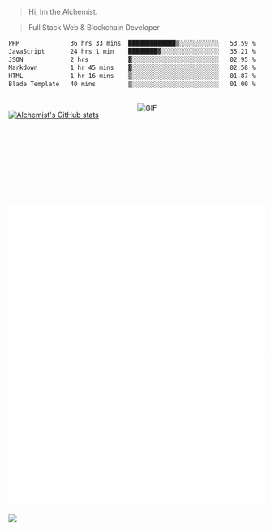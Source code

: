 > Hi, Im the Alchemist.

> Full Stack Web & Blockchain Developer


<!--START_SECTION:waka-->

```text
PHP              36 hrs 33 mins  █████████████▒░░░░░░░░░░░   53.59 %
JavaScript       24 hrs 1 min    ████████▓░░░░░░░░░░░░░░░░   35.21 %
JSON             2 hrs           ▓░░░░░░░░░░░░░░░░░░░░░░░░   02.95 %
Markdown         1 hr 45 mins    ▓░░░░░░░░░░░░░░░░░░░░░░░░   02.58 %
HTML             1 hr 16 mins    ▒░░░░░░░░░░░░░░░░░░░░░░░░   01.87 %
Blade Template   40 mins         ▒░░░░░░░░░░░░░░░░░░░░░░░░   01.00 %
```

<!--END_SECTION:waka-->


<br />

<img align="right" alt="GIF" src="https://user-images.githubusercontent.com/5355808/139111924-210cc6fa-9fb1-4dac-929d-6324a5836a92.gif" width="250" height="200" />

[![Alchemist's GitHub stats](https://github-readme-stats.vercel.app/api?username=DrMaxis&show_icons=true&theme=outrun&count_private=true)](#)

![](https://raw.githubusercontent.com/DrMaxis/github-stats-transparent/output/generated/overview.svg)
![](https://raw.githubusercontent.com/DrMaxis/github-stats-transparent/output/generated/languages.svg)

 
<a href="https://count.getloli.com/"><img src="https://count.getloli.com/get/@:maxis-the-alchemist?theme=rule34"></a>
<!-- https://count.getloli.com/get/@alchemist?theme=rule34 -->
<br>


